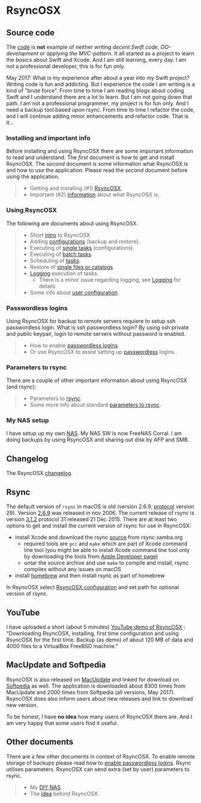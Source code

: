 # RsyncOSX

## Source code

The [code](https://github.com/rsyncOSX/RsyncOSX) is **not** example of neither writing _decent Swift code_, _OO-development_ or _applying the MVC-pattern_. It all started as a project to learn the _basics_ about Swift and Xcode. And I am still learning, every day. I am not a professional developer, this is for fun only.

May 2017: What is my experience after about a year into my Swift project? Writing code is fun and addicting. But I experience the code I am writing is a kind of "brute force". From time to time I am reading blogs about coding Swift and I understand there are a lot to learn. But I am not going down that path. I am not a professional programmer, my project is for fun only. And I need a backup tool based upon rsync. From time to time I refactor the code, and I will continue adding minor enhancements and refactor code. That is it...

### Installing and important info

Before installing and using RsyncOSX there are some important information to read and understand. The _first_ document is how to get and install RsyncOSX. The _second_ document is some information what RsyncOSX is and how to use the application. Please read the _second_ document before using the application.

> - Getting and installing (#1) [RsyncOSX](docs/RsyncOSX.md).
> - Important (#2) [information](docs/HowtoUseRsyncOSX.md) about what RsyncOSX is.

### Using RsyncOSX

The following are documents about using RsyncOSX.

> - Short [intro](docs/Intro.md) to RsyncOSX
> - Adding [configurations](docs/AddConfigurations.md) (backup and restore).
> - Executing of [single tasks](docs/SingleTask.md) (configurations).
> - Executing of [batch tasks](docs/BatchTask.md).
> - Scheduling of [tasks](docs/ScheduleTasks.md).
> - Restore of [single files or catalogs](docs/CopySingleFiles.md).
> - [Logging](docs/Logging.md) execution of tasks.
> 	- There is a minor issue regarding logging, see [Logging](docs/Logging.md) for details
> - Some info about [user configuration](docs/UserConfiguration.md).

### Passwordless logins

Using RsyncOSX for backup to remote servers requiere to setup ssh passwordless login. What is ssh passwordless login? By using ssh private and public keypair, login to remote servers without password is enabled.

> - How to enable [passwordless logins](docs/PasswordlessLogin.md).
> - Or use RsyncOSX to assist setting up [passwordless](docs/ssh.md) logins.

### Parameters to rsync

There are a couple of other important information about using RsyncOSX (and rsync):

> - Parameters to [rsync](docs/Parameters.md).
> - Some more info about standard [parameters to rsync](docs/RsyncParameters.md).

### My NAS setup

I have setup up my own [NAS](docs/DIYNAS.md). My NAS SW is now FreeNAS Corral. I am doing backups by using RsyncOSX and sharing out disk by AFP and SMB.


## Changelog

The RsyncOSX [changelog](docs/Changelog.md).

## Rsync

The default version of `rsync` in macOS is old (version 2.6.9, [protocol](https://rsync.samba.org/how-rsync-works.html) version 29). Version [2.6.9](https://download.samba.org/pub/rsync/src/rsync-2.6.9-NEWS) was released in nov 2006. The current release of rsync is version [3.1.2](https://download.samba.org/pub/rsync/src/rsync-3.1.2-NEWS) protocol 31 released 21 Dec 2015. There are at least two options to get and install the current version of rsync for use in RsyncOSX:

- install Xcode and download the rsync [source](https://rsync.samba.org/) from rsync.samba.org
	- required tools are `gcc` and `make` which are part of Xcode command line tool (you might be able to install Xcode command line tool only by downloading the tools from [Apple Developer page](https://developer.apple.com/))
	- untar the source archive and use `make` to compile and install, rsync compiles without any issues on macOS
- install [homebrew](https://en.wikipedia.org/wiki/Homebrew_(package_management_software)) and then install rsync as part of homebrew

In RsyncOSX select [RsyncOSX configuration](docs/UserConfiguration.md) and set path for optional version of rsync.

## YouTube

I have uploaded a short (about 5 minutes) [YouTube demo of RsyncOSX](https://www.youtube.com/watch?v=ty1r7yvgExo) : "Downloading RsyncOSX, installing, first time configuration and using RsyncOSX for the first time. Backup (as demo) of about 120 MB of data and 4000 files to a VirtualBox FreeBSD machine."

## MacUpdate and Softpedia

RsyncOSX is also released on [MacUpdate](https://www.macupdate.com/app/mac/56516/rsyncosx) and linked for download on [Softpedia](http://mac.softpedia.com/get/Internet-Utilities/RsyncOSX.shtml) as well. The application is downloaded about 8300 times from MacUpdate and 2000 times from Softpedia (all versions, May 2017). RsyncOSX does also inform users about new releases and link to download new version.

To be honest, I have **no idea** how many users of RsyncOSX there are. And I am very happy that some users find it useful.

## Other documents

There are a few other documents in context of RsyncOSX. To enable remote storage of backups please read how to [enable passwordless logins](docs/PasswordlessLogin.md). Rsync utilises parameters. RsyncOSX can send extra (set by user) parameters to rsync.


> - My [DIY NAS](docs/DIYNAS.md).
> - The [idea](docs/Idea.md) behind RsyncOSX.

